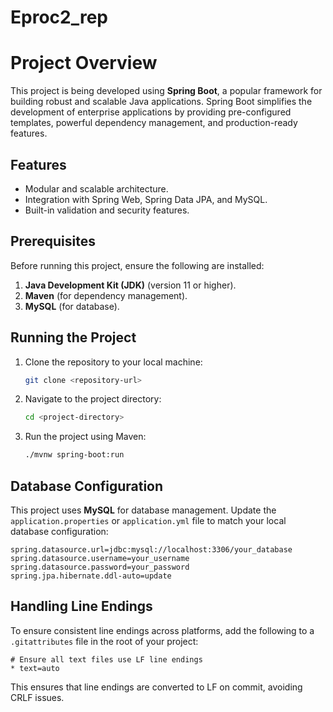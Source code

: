 # Eproc2_rep

# Project Overview

This project is being developed using **Spring Boot**, a popular framework for building robust and scalable Java applications. Spring Boot simplifies the development of enterprise applications by providing pre-configured templates, powerful dependency management, and production-ready features.

## Features
- Modular and scalable architecture.
- Integration with Spring Web, Spring Data JPA, and MySQL.
- Built-in validation and security features.

## Prerequisites
Before running this project, ensure the following are installed:

1. **Java Development Kit (JDK)** (version 11 or higher).
2. **Maven** (for dependency management).
3. **MySQL** (for database).

## Running the Project

1. Clone the repository to your local machine:
   ```bash
   git clone <repository-url>
   ```

2. Navigate to the project directory:
   ```bash
   cd <project-directory>
   ```

3. Run the project using Maven:
   ```bash
   ./mvnw spring-boot:run
   ```

## Database Configuration

This project uses **MySQL** for database management. Update the `application.properties` or `application.yml` file to match your local database configuration:

```properties
spring.datasource.url=jdbc:mysql://localhost:3306/your_database
spring.datasource.username=your_username
spring.datasource.password=your_password
spring.jpa.hibernate.ddl-auto=update
```

## Handling Line Endings
To ensure consistent line endings across platforms, add the following to a `.gitattributes` file in the root of your project:

```plaintext
# Ensure all text files use LF line endings
* text=auto
```

This ensures that line endings are converted to LF on commit, avoiding CRLF issues.
